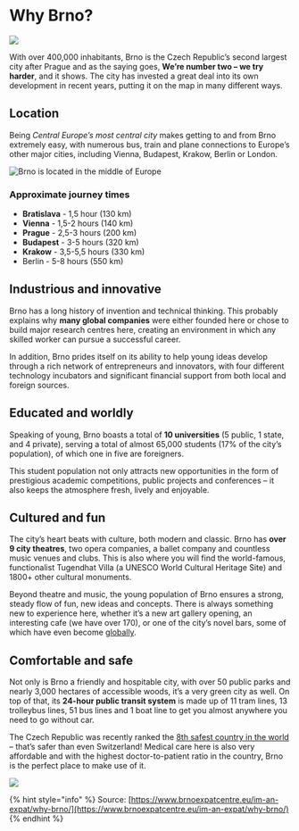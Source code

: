 # Why Brno?

![](.gitbook/assets/32446582714\_2f1fd6a930\_k.jpeg)

With over 400,000 inhabitants, Brno is the Czech Republic’s second largest city after Prague and as the saying goes, **We’re number two – we try harder**, and it shows. The city has invested a great deal into its own development in recent years, putting it on the map in many different ways.

## Location

Being _Central Europe’s most central city_ makes getting to and from Brno extremely easy, with numerous bus, train and plane connections to Europe’s other major cities, including Vienna, Budapest, Krakow, Berlin or London.

![Brno is located in the middle of Europe](.gitbook/assets/635\_044\_brno-location.jpeg)

### Approximate journey times

* **Bratislava** - 1,5 hour (130 km)
* **Vienna** - 1,5-2 hours (140 km)
* **Prague** -  2,5-3 hours (200 km)
* **Budapest** - 3-5 hours (320 km)
* **Krakow** - 3,5-5,5 hours (330 km)
* Berlin - 5-8 hours (550 km)

## Industrious and innovative

Brno has a long history of invention and technical thinking. This probably explains why **many global companies** were either founded here or chose to build major research centres here, creating an environment in which any skilled worker can pursue a successful career.

In addition, Brno prides itself on its ability to help young ideas develop through a rich network of entrepreneurs and innovators, with four different technology incubators and significant financial support from both local and foreign sources.

## Educated and worldly

Speaking of young, Brno boasts a total of **10 universities** (5 public, 1 state, and 4 private), serving a total of almost 65,000 students  (17% of the city’s population), of which one in five are foreigners.

This student population not only attracts new opportunities in the form of prestigious academic competitions, public projects and conferences – it also keeps the atmosphere fresh, lively and enjoyable.

## Cultured and fun

The city’s heart beats with culture, both modern and classic. Brno has **over 9 city theatres**, two opera companies, a ballet company and countless music venues and clubs. This is also where you will find the world-famous, functionalist Tugendhat Villa (a UNESCO World Cultural Heritage Site) and 1800+ other cultural monuments.

Beyond theatre and music, the young population of Brno ensures a strong, steady flow of fun, new ideas and concepts. There is always something new to experience here, whether it’s a new art gallery opening, an interesting cafe (we have over 170), or one of the city’s novel bars, some of which have even become [globally](https://www.nytimes.com/2017/04/12/travel/cafe-and-cocktail-culture-brno-czech-republic.html?\_r=1).

## Comfortable and safe

Not only is Brno a friendly and hospitable city, with over 50 public parks and nearly 3,000 hectares of accessible woods, it’s a very green city as well. On top of that, its **24-hour public transit system** is made up of 11 tram lines, 13 trolleybus lines, 51 bus lines and 1 boat line to get you almost anywhere you need to go without car.

The Czech Republic was recently ranked the [8th safest country in the world](https://www.visionofhumanity.org/wp-content/uploads/2022/06/GPI-2022-web.pdf) – that’s safer than even Switzerland! Medical care here is also very affordable and with the highest doctor-to-patient ratio in the country, Brno is the perfect place to make use of it.

![](.gitbook/assets/25821774902\_973baffc95\_k.jpeg)

{% hint style="info" %}
Source: [https://www.brnoexpatcentre.eu/im-an-expat/why-brno/](https://www.brnoexpatcentre.eu/im-an-expat/why-brno/)
{% endhint %}
